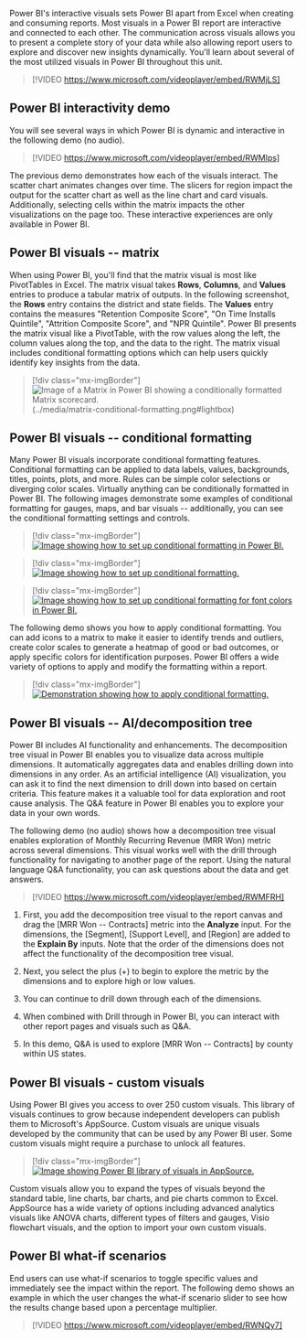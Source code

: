 Power BI's interactive visuals sets Power BI apart from Excel when creating and consuming reports. Most visuals in a Power BI report are interactive and connected to each other. The communication across visuals allows you to present a complete story of your data while also allowing report users to explore and discover new insights dynamically. You'll learn about several of the most utilized visuals in Power BI throughout this unit.

> [!VIDEO https://www.microsoft.com/videoplayer/embed/RWMjLS]

## Power BI interactivity demo

You will see several ways in which Power BI is dynamic and interactive in the following demo (no audio).

> [!VIDEO https://www.microsoft.com/videoplayer/embed/RWMIps]

The previous demo demonstrates how each of the visuals interact. The scatter chart animates changes over time. The slicers for region impact the output for the scatter chart as well as the line chart and card visuals. Additionally, selecting cells within the matrix impacts the other visualizations on the page too. These interactive experiences are only available in Power BI.

## Power BI visuals -- matrix

When using Power BI, you'll find that the matrix visual is most like PivotTables in Excel. The matrix visual takes **Rows**, **Columns**, and **Values** entries to produce a tabular matrix of outputs. In the following screenshot, the **Rows** entry contains the district and state fields. The **Values** entry contains the measures "Retention Composite Score", "On Time Installs Quintile", "Attrition Composite Score", and "NPR Quintile". Power BI presents the matrix visual like a PivotTable, with the row values along the left, the column values along the top, and the data to the right. The matrix visual includes conditional formatting options which can help users quickly identify key insights from the data.

> [!div class="mx-imgBorder"]
> ![Image of a Matrix in Power BI showing a conditionally formatted Matrix scorecard.](../media/matrix-conditional-formatting.png)(../media/matrix-conditional-formatting.png#lightbox)

## Power BI visuals -- conditional formatting

Many Power BI visuals incorporate conditional formatting features. Conditional formatting can be applied to data labels, values, backgrounds, titles, points, plots, and more. Rules can be simple color selections or diverging color scales. Virtually anything can be conditionally formatted in Power BI. The following images demonstrate some examples of conditional formatting for gauges, maps, and bar visuals -- additionally, you can see the conditional formatting settings and controls.

> [!div class="mx-imgBorder"]
> [![Image showing how to set up conditional formatting in Power BI.](../media/conditional-formatting-visuals-map-bar.png)](../media/conditional-formatting-visuals-map-bar.png#lightbox)

> [!div class="mx-imgBorder"]
> [![Image showing how to set up conditional formatting.](../media/conditional-formatting-set-up.png)](../media/conditional-formatting-set-up.png#lightbox)

> [!div class="mx-imgBorder"]
> [![Image showing how to set up conditional formatting for font colors in Power BI.](../media/conditional-formatting-font-color.png)](../media/conditional-formatting-font-color.png#lightbox)

The following demo shows you how to apply conditional formatting. You can add icons to a matrix to make it easier to identify trends and outliers, create color scales to generate a heatmap of good or bad outcomes, or apply specific colors for identification purposes. Power BI offers a wide variety of options to apply and modify the formatting within a report.

> [!div class="mx-imgBorder"]
> [![Demonstration showing how to apply conditional formatting.](../media/animated-conditional-formatting-demo.gif)](../media/animated-conditional-formatting-demo.gif#lightbox)

## Power BI visuals -- AI/decomposition tree

Power BI includes AI functionality and enhancements. The decomposition tree visual in Power BI enables you to visualize data across multiple dimensions. It automatically aggregates data and enables drilling down into dimensions in any order. As an artificial intelligence (AI) visualization, you can ask it to find the next dimension to drill down into based on certain criteria. This feature makes it a valuable tool for data exploration and root cause analysis. The Q&A feature in Power BI enables you to explore your data in your own words.

The following demo (no audio) shows how a decomposition tree visual enables exploration of Monthly Recurring Revenue (MRR Won) metric across several dimensions. This visual works well with the drill through functionality for navigating to another page of the report. Using the natural language Q&A functionality, you can ask questions about the data and get answers.

> [!VIDEO https://www.microsoft.com/videoplayer/embed/RWMFRH]

1. First, you add the decomposition tree visual to the report canvas and drag the [MRR Won -- Contracts] metric into the **Analyze** input. For the dimensions, the [Segment], [Support Level], and [Region] are added to the **Explain By** inputs. Note that the order of the dimensions does not affect the functionality of the decomposition tree visual.

1. Next, you select the plus (+) to begin to explore the metric by the dimensions and to explore high or low values.

1. You can continue to drill down through each of the dimensions.

1. When combined with Drill through in Power BI, you can interact with other report pages and visuals such as Q&A.

1. In this demo, Q&A is used to explore [MRR Won -- Contracts] by county within US states.

## Power BI visuals - custom visuals

Using Power BI gives you access to over 250 custom visuals. This library of visuals continues to grow because independent developers can publish them to Microsoft's AppSource. Custom visuals are unique visuals developed by the community that can be used by any Power BI user. Some custom visuals might require a purchase to unlock all features.

> [!div class="mx-imgBorder"]
> [![Image showing Power BI library of visuals in AppSource.](../media/custom-visuals-from-app-source.png)](../media/custom-visuals-from-app-source.png#lightbox)

Custom visuals allow you to expand the types of visuals beyond the standard table, line charts, bar charts, and pie charts common to Excel. AppSource has a wide variety of options including advanced analytics visuals like ANOVA charts, different types of filters and gauges, Visio flowchart visuals, and the option to import your own custom visuals.

## Power BI what-if scenarios

End users can use what-if scenarios to toggle specific values and immediately see the impact within the report. The following demo shows an example in which the user changes the what-if scenario slider to see how the results change based upon a percentage multiplier.

> [!VIDEO https://www.microsoft.com/videoplayer/embed/RWNQy7]